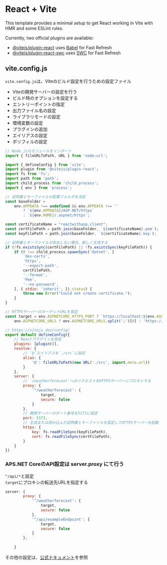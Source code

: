 # React + Vite

This template provides a minimal setup to get React working in Vite with HMR and some ESLint rules.

Currently, two official plugins are available:

- [@vitejs/plugin-react](https://github.com/vitejs/vite-plugin-react/blob/main/packages/plugin-react/README.md) uses [Babel](https://babeljs.io/) for Fast Refresh
- [@vitejs/plugin-react-swc](https://github.com/vitejs/vite-plugin-react-swc) uses [SWC](https://swc.rs/) for Fast Refresh


## vite.config.js
`vite.config.js`は、Viteのビルド設定を行うための設定ファイル
- Viteの開発サーバーの設定を行う
- ビルド時のオプションを設定する
- エントリーポイントの指定
- 出力ファイル名の設定
- ライブラリモードの設定
- 環境変数の設定
- プラグインの追加
- エイリアスの設定
- ポリフィルの設定
```js
// Node.jsのモジュールをインポート
import { fileURLToPath, URL } from 'node:url';

import { defineConfig } from 'vite';
import plugin from '@vitejs/plugin-react';
import fs from 'fs';
import path from 'path';
import child_process from 'child_process';
import { env } from 'process';

// 証明書とキーファイルの配置フォルダを決定
const baseFolder =
    env.APPDATA !== undefined && env.APPDATA !== ''
        ? `${env.APPDATA}/ASP.NET/https`
        : `${env.HOME}/.aspnet/https`;

const certificateName = "reactwithasp.client";
const certFilePath = path.join(baseFolder, `${certificateName}.pem`);
const keyFilePath = path.join(baseFolder, `${certificateName}.key`);

// 証明書とキーファイルが存在しない場合、新しく生成する
if (!fs.existsSync(certFilePath) || !fs.existsSync(keyFilePath)) {
    if (0 !== child_process.spawnSync('dotnet', [
        'dev-certs',
        'https',
        '--export-path',
        certFilePath,
        '--format',
        'Pem',
        '--no-password',
    ], { stdio: 'inherit', }).status) {
        throw new Error("Could not create certificate.");
    }
}

// HTTPSサーバーのターゲットURLを設定
const target = env.ASPNETCORE_HTTPS_PORT ? `https://localhost:${env.ASPNETCORE_HTTPS_PORT}` :
    env.ASPNETCORE_URLS ? env.ASPNETCORE_URLS.split(';')[0] : 'https://localhost:7149';

// https://vitejs.dev/config/
export default defineConfig({
    // Reactプラグインを設定
    plugins: [plugin()],
    resolve: {
        // `@`エイリアスを`./src`に設定
        alias: {
            '@': fileURLToPath(new URL('./src', import.meta.url))
        }
    },
    server: {
        // `/weatherforecast`へのリクエストをHTTPSサーバーにプロキシする
        proxy: {
            '^/weatherforecast': {
                target,
                secure: false
            }
        },
        // 開発サーバーのポート番号を5173に設定
        port: 5173,
        // 生成または読み込んだ証明書とキーファイルを設定してHTTPSサーバーを起動
        https: {
            key: fs.readFileSync(keyFilePath),
            cert: fs.readFileSync(certFilePath),
        }
    }
})
```

### APS.NET CoreのAPI設定は server.proxy にて行う
`^/api/*`と設定<br/>
`target`にプロキシの転送先URLを指定する
```js
server: {        
        proxy: {
            '^/weatherforecast': {
                target,
                secure: false
            },
            '^/api/exampleEndpoint': {
                target,
                secure: false
            }
        },
        
    }
```
その他の設定は、[公式ドキュメント](https://vitejs.dev/config/server-options.html#server-proxy)を参照